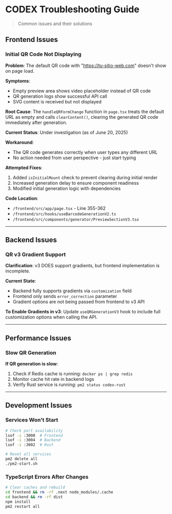 # CODEX Troubleshooting Guide

> Common issues and their solutions

## Frontend Issues

### Initial QR Code Not Displaying
**Problem**: The default QR code with "https://tu-sitio-web.com" doesn't show on page load.

**Symptoms**:
- Empty preview area shows video placeholder instead of QR code
- QR generation logs show successful API call
- SVG content is received but not displayed

**Root Cause**: 
The `handleQRFormChange` function in `page.tsx` treats the default URL as empty and calls `clearContent()`, clearing the generated QR code immediately after generation.

**Current Status**: Under investigation (as of June 20, 2025)

**Workaround**: 
- The QR code generates correctly when user types any different URL
- No action needed from user perspective - just start typing

**Attempted Fixes**:
1. Added `isInitialMount` check to prevent clearing during initial render
2. Increased generation delay to ensure component readiness
3. Modified initial generation logic with dependencies

**Code Location**: 
- `/frontend/src/app/page.tsx` - Line 355-362
- `/frontend/src/hooks/useBarcodeGenerationV2.ts`
- `/frontend/src/components/generator/PreviewSectionV3.tsx`

---

## Backend Issues

### QR v3 Gradient Support
**Clarification**: v3 DOES support gradients, but frontend implementation is incomplete.

**Current State**:
- Backend fully supports gradients via `customization` field
- Frontend only sends `error_correction` parameter
- Gradient options are not being passed from frontend to v3 API

**To Enable Gradients in v3**:
Update `useQRGenerationV3` hook to include full customization options when calling the API.

---

## Performance Issues

### Slow QR Generation
**If QR generation is slow**:
1. Check if Redis cache is running: `docker ps | grep redis`
2. Monitor cache hit rate in backend logs
3. Verify Rust service is running: `pm2 status codex-rust`

---

## Development Issues

### Services Won't Start
```bash
# Check port availability
lsof -i :3000  # Frontend
lsof -i :3004  # Backend  
lsof -i :3002  # Rust

# Reset all services
pm2 delete all
./pm2-start.sh
```

### TypeScript Errors After Changes
```bash
# Clear caches and rebuild
cd frontend && rm -rf .next node_modules/.cache
cd backend && rm -rf dist
npm install
pm2 restart all
```